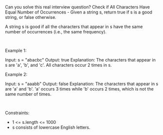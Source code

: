 Can you solve this real interview question? Check if All Characters Have Equal Number of Occurrences - Given a string s, return true if s is a good string, or false otherwise.

A string s is good if all the characters that appear in s have the same number of occurrences (i.e., the same frequency).

 

Example 1:


Input: s = "abacbc"
Output: true
Explanation: The characters that appear in s are 'a', 'b', and 'c'. All characters occur 2 times in s.


Example 2:


Input: s = "aaabb"
Output: false
Explanation: The characters that appear in s are 'a' and 'b'.
'a' occurs 3 times while 'b' occurs 2 times, which is not the same number of times.


 

Constraints:

 * 1 <= s.length <= 1000
 * s consists of lowercase English letters.